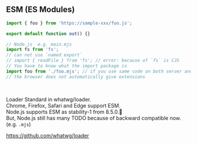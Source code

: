 ## ESM (ES Modules)

```javascript
import { foo } from 'https://sample-xxx/foo.js';

export default function out() {}

// Node.js  e.g. main.mjs
import fs from 'fs';
// can not use `named export`
// import { readFile } from 'fs'; // error: because of `fs` is CJS
// You have to know what the import package is
import foo from './foo.mjs'; // if you use same code on both server and browser
// the browser does not automatically give extensions
```

<br>

Loader Standard in whatwg/loader.  
Chrome, Firefox, Safari and Edge support ESM.  
Node.js supports ESM as stability-1 from 8.5.0.🎉   
But, Node.js still has many TODO because of backward compatible now.(e.g. `.mjs`)

<a class="ref-link" href="https://github.com/whatwg/loader" target="_blank">
  https://github.com/whatwg/loader
</a>
